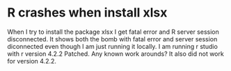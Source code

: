 
# R crashes when install xlsx

When I try to install the package xlsx I get fatal error and R server session disconnected.
It shows both the bomb with fatal error and server session diconnected even though I am just running it locally.
I am running r studio with r version 4.2.2 Patched.
Any known work arounds? It also did not work for version 4.2.2.

        